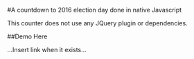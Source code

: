 #A countdown to 2016 election day done in native Javascript

This counter does not use any JQuery plugin or dependencies.

##Demo Here

...Insert link when it exists...